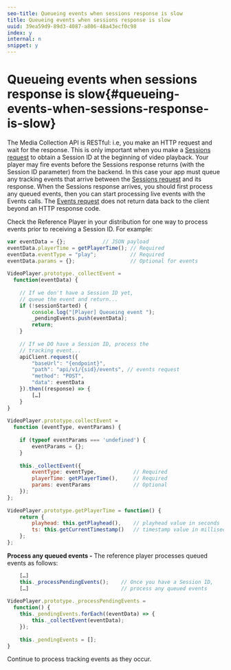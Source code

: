 ```yaml
---
seo-title: Queueing events when sessions response is slow
title: Queueing events when sessions response is slow
uuid: 39ea59d9-89d3-4087-a806-48a43ecf0c98
index: y
internal: n
snippet: y
---
```


# Queueing events when sessions response is slow{#queueing-events-when-sessions-response-is-slow}

The Media Collection API is RESTful: i.e, you make an HTTP request and wait for the response. This is only important when you make a [Sessions request](../../media-collection-api/mc-api-ref/mc-api-sessions-req.md) to obtain a Session ID at the beginning of video playback. Your player may fire events before the Sessions response returns (with the Session ID parameter) from the backend. In this case your app must queue any tracking events that arrive between the [Sessions request](../../media-collection-api/mc-api-ref/mc-api-sessions-req.md) and its response. When the Sessions response arrives, you should first process any queued events, then you can start processing live events with the Events calls. The [Events request](../../media-collection-api/mc-api-ref/mc-api-events-req.md) does not return data back to the client beyond an HTTP response code. 

Check the Reference Player in your distribution for one way to process events prior to receiving a Session ID. For example:

```js
var eventData = {};            // JSON payload 
eventData.playerTime = getPlayerTime(); // Required 
eventData.eventType = "play";           // Required 
eventData.params = {};                  // Optional for events 
 
VideoPlayer.prototype._collectEvent =  
  function(eventData) { 
 
    // If we don't have a Session ID yet,  
    // queue the event and return... 
    if (!sessionStarted) { 
        console.log("[Player] Queueing event "); 
        _pendingEvents.push(eventData); 
        return; 
    } 
 
    // If we DO have a Session ID, process the 
    // tracking event...     
    apiClient.request({ 
        "baseUrl": "{endpoint}", 
        "path": "api/v1/{sid}/events", // events request 
        "method": "POST", 
        "data": eventData 
    }).then((response) => {   
        […] 
    } 
} 
 
VideoPlayer.prototype.collectEvent =  
  function (eventType, eventParams) { 
         
    if (typeof eventParams === 'undefined') {   
        eventParams = {}; 
    } 
 
    this._collectEvent({                   
        eventType: eventType,            // Required 
        playerTime: getPlayerTime(),     // Required 
        params: eventParams              // Optional  
    });                                    
}; 
 
VideoPlayer.prototype.getPlayerTime = function() { 
    return { 
        playhead: this.getPlayhead(),    // playhead value in seconds 
        ts: this.getCurrentTimestamp()   // timestamp value in milliseconds 
    }; 
};
```

**Process any queued events -** The reference player processes queued events as follows: 

```js
    […] 
    this._processPendingEvents();    // Once you have a Session ID, 
    […]                              // process any queued events 
 
VideoPlayer.prototype._processPendingEvents =  
  function() { 
    this._pendingEvents.forEach((eventData) => { 
        this._collectEvent(eventData); 
    }); 
 
    this._pendingEvents = []; 
}
```

Continue to process tracking events as they occur.
